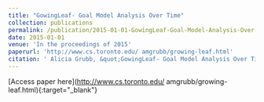 ```yaml
---
title: "GowingLeaf- Goal Model Analysis Over Time"
collection: publications
permalink: /publication/2015-01-01-GowingLeaf-Goal-Model-Analysis-Over-Time
date: 2015-01-01
venue: 'In the proceedings of 2015'
paperurl: 'http://www.cs.toronto.edu/ amgrubb/growing-leaf.html'
citation: ' Alicia Grubb, &quot;GowingLeaf- Goal Model Analysis Over Time.&quot; In the proceedings of 2015, 2015.'
---
```

[Access paper here](http://www.cs.toronto.edu/ amgrubb/growing-leaf.html){:target="_blank"}
